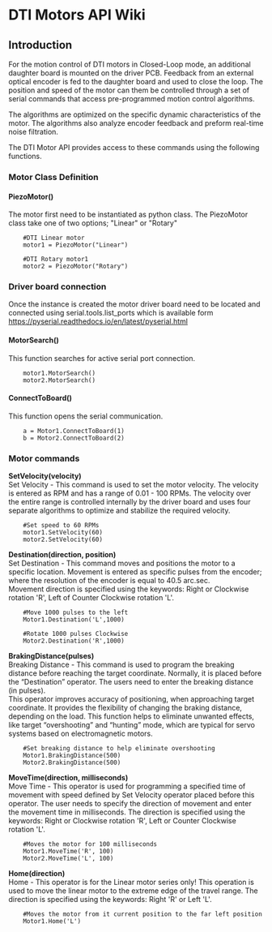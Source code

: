# DTI Motors API Wiki
## Introduction
For the motion control of DTI motors in Closed-Loop mode, an additional
daughter board is mounted on the driver PCB. Feedback from an external optical
encoder is fed to the daughter board and used to close the loop.  The position
and speed of the motor can them be controlled through a set of serial commands
that access pre-programmed motion control algorithms.

The algorithms are optimized on the specific dynamic characteristics of the
motor.  The algorithms also analyze encoder feedback and preform real-time
noise filtration.

The DTI Motor API provides access to these commands using the following
functions.

### Motor Class Definition
#### PiezoMotor()
The motor first need to be instantiated as python class.  The PiezoMotor class
take one of two options; "Linear" or "Rotary"

        #DTI Linear motor
        motor1 = PiezoMotor("Linear")

        #DTI Rotary motor1
        motor2 = PiezoMotor("Rotary")

### Driver board connection
Once the instance is created the motor driver board need to be located and
connected using serial.tools.list_ports which is available form https://pyserial.readthedocs.io/en/latest/pyserial.html
#### MotorSearch()
This function searches for active serial port connection.

        motor1.MotorSearch()
        motor2.MotorSearch()

#### ConnectToBoard()
This function opens the serial communication.

        a = Motor1.ConnectToBoard(1)
        b = Motor2.ConnectToBoard(2)

### Motor commands
**SetVelocity(velocity)**
<br>Set Velocity - This command is used to set the motor velocity.  The velocity
is entered as RPM and has a range of 0.01 - 100 RPMs.  The velocity over the
entire range is controlled internally by the driver board and uses four separate
algorithms to optimize and stabilize the required velocity.

        #Set speed to 60 RPMs
        motor1.SetVelocity(60)
        motor2.SetVelocity(60)

**Destination(direction, position)**
<br>Set Destination - This command moves and positions the motor to a specific
location.  Movement is entered as specific pulses from the encoder; where the
resolution of the encoder is equal to 40.5 arc.sec.  
Movement direction is
specified using the keywords:  Right or Clockwise rotation 'R', Left of Counter
Clockwise rotation 'L'.

        #Move 1000 pulses to the left
        Motor1.Destination('L',1000)

        #Rotate 1000 pulses Clockwise
        Motor2.Destination('R',1000)

**BrakingDistance(pulses)**
<br>Breaking Distance - This command is used to program the breaking
distance before reaching the target coordinate. Normally, it is placed before
the “Destination” operator. The users need to enter the breaking distance
(in pulses).  
This operator improves accuracy of positioning, when approaching target
coordinate. It provides the flexibility of changing the braking distance,
depending on the load. This function helps to eliminate unwanted effects, like
target “overshooting” and “hunting” mode, which are typical for servo systems
based on electromagnetic motors.

        #Set breaking distance to help eliminate overshooting
        Motor1.BrakingDistance(500)
        Motor2.BrakingDistance(500)

**MoveTime(direction, milliseconds)**
<br>Move Time - This operator is used for programming a specified time of
movement with speed defined by Set Velocity operator placed before this
operator. The user needs to specify the direction of movement and enter the
movement time in milliseconds. The  direction is specified using the
keywords:  Right or Clockwise rotation 'R', Left or Counter Clockwise
rotation 'L'.

        #Moves the motor for 100 milliseconds
        Motor1.MoveTime('R', 100)
        Motor2.MoveTime('L', 100)

**Home(direction)**
<br>Home - This operator is for the Linear motor series only!
This operation is used to move the linear motor to the extreme edge of the
travel range.  The direction is specified using the keywords:  Right 'R' or
Left 'L'.

        #Moves the motor from it current position to the far left position
        Motor1.Home('L')
